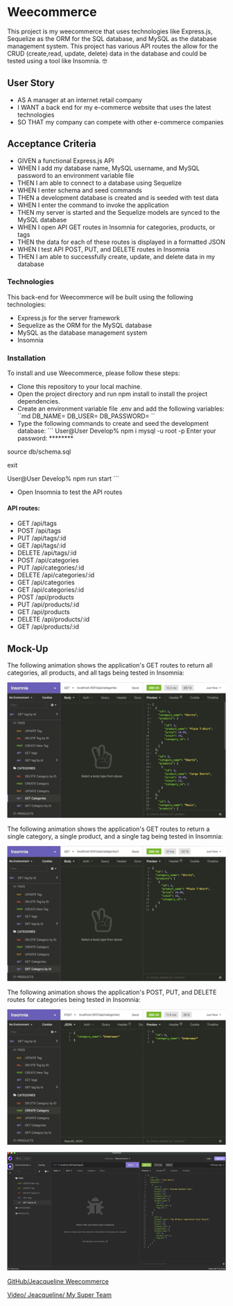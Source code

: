 # Weecommerce

This project is my weecommerce that uses technologies like Express.js, Sequelize as the ORM for the SQL database, and MySQL as the database management system. This project has various API routes the allow for the CRUD (create,read, update, delete) data in the database and could be tested using a tool like Insomnia. 🤓

## User Story

- AS A manager at an internet retail company
- I WANT a back end for my e-commerce website that uses the latest technologies
- SO THAT my company can compete with other e-commerce companies


## Acceptance Criteria

- GIVEN a functional Express.js API
- WHEN I add my database name, MySQL username, and MySQL password to an environment variable file
- THEN I am able to connect to a database using Sequelize
- WHEN I enter schema and seed commands
- THEN a development database is created and is seeded with test data
- WHEN I enter the command to invoke the application
- THEN my server is started and the Sequelize models are synced to the MySQL database
- WHEN I open API GET routes in Insomnia for categories, products, or tags
- THEN the data for each of these routes is displayed in a formatted JSON
- WHEN I test API POST, PUT, and DELETE routes in Insomnia
- THEN I am able to successfully create, update, and delete data in my database

### Technologies 
This back-end for Weecommerce will be built using the following technologies:

- Express.js for the server framework
- Sequelize as the ORM for the MySQL database
- MySQL as the database management system
- Insomnia 

### Installation 
To install and use Weecommerce, please follow these steps:
- Clone this repository to your local machine.
- Open the project directory and run npm install to install the project dependencies.
- Create an environment variable file .env and add the following variables:
´´md 
DB_NAME=<your-database-name>
DB_USER=<your-database-username>
DB_PASSWORD=<your-database-password>
´´
- Type the following commands to create and seed the development database:
´´´
User@User Develop% npm i
 mysql -u root -p
 Enter your password: ********

 source db/schema.sql

 exit

 User@User Develop% npm run start
´´´
- Open Insomnia to test the API routes

#### API routes: 

- GET /api/tags
- POST /api/tags
- PUT /api/tags/:id
- GET /api/tags/:id
- DELETE /api/tags/:id
- POST /api/categories
- PUT /api/categories/:id
- DELETE /api/categories/:id
- GET /api/categories
- GET /api/categories/:id
- POST /api/products
- PUT /api/products/:id
- GET /api/products
- DELETE /api/products/:id
- GET /api/products/:id


## Mock-Up

The following animation shows the application's GET routes to return all categories, all products, and all tags being tested in Insomnia:

![In Insomnia, the user tests “GET tags,” “GET Categories,” and “GET All Products.”.](./Assets/13-orm-homework-demo-01.gif)

The following animation shows the application's GET routes to return a single category, a single product, and a single tag being tested in Insomnia:

![In Insomnia, the user tests “GET tag by id,” “GET Category by ID,” and “GET One Product.”](./Assets/13-orm-homework-demo-02.gif)

The following animation shows the application's POST, PUT, and DELETE routes for categories being tested in Insomnia:

![In Insomnia, the user tests “DELETE Category by ID,” “CREATE Category,” and “UPDATE Category.”](./Assets/13-orm-homework-demo-03.gif)


![Reference image.](./Assets/weecommerce.png)

[GitHub/Jeacqueline Weecommerce](https://github.com/Jeacqueline/Weecommerce)

[Video/ Jeacqueline/ My Super Team](https://drive.google.com/file/d/1F3CGWYtApL9iedhPOwA2-xmEwpLtCzZB/view)
